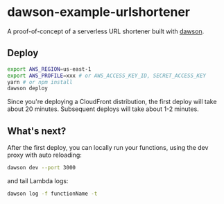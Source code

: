 # dawson-example-urlshortener
A proof-of-concept of a serverless URL shortener built with [dawson](https://github.com/dawson-org/dawson-cli).

## Deploy

```bash
export AWS_REGION=us-east-1
export AWS_PROFILE=xxx # or AWS_ACCESS_KEY_ID, SECRET_ACCESS_KEY
yarn # or npm install
dawson deploy
```
Since you're deploying a CloudFront distribution, the first deploy will take about 20 minutes. Subsequent deploys will take about 1-2 minutes.


## What's next?

After the first deploy, you can locally run your functions, using the dev proxy with auto reloading:
```bash
dawson dev --port 3000
```

and tail Lambda logs:
```bash
dawson log -f functionName -t
```
